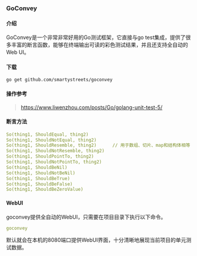 ### GoConvey


#### 介绍
GoConvey是一个非常非常好用的Go测试框架，它直接与go test集成，提供了很多丰富的断言函数，能够在终端输出可读的彩色测试结果，并且还支持全自动的Web UI。

#### 下载
```gotemplate
go get github.com/smartystreets/goconvey
```

#### 操作参考
> https://www.liwenzhou.com/posts/Go/golang-unit-test-5/

#### 断言方法

```yaml
So(thing1, ShouldEqual, thing2)
So(thing1, ShouldNotEqual, thing2)
So(thing1, ShouldResemble, thing2)		// 用于数组、切片、map和结构体相等
So(thing1, ShouldNotResemble, thing2)
So(thing1, ShouldPointTo, thing2)
So(thing1, ShouldNotPointTo, thing2)
So(thing1, ShouldBeNil)
So(thing1, ShouldNotBeNil)
So(thing1, ShouldBeTrue)
So(thing1, ShouldBeFalse)
So(thing1, ShouldBeZeroValue)

```

#### WebUI
goconvey提供全自动的WebUI，只需要在项目目录下执行以下命令。
```yaml
goconvey
```
默认就会在本机的8080端口提供WebUI界面，十分清晰地展现当前项目的单元测试数据。

